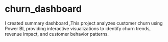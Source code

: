 # churn_dashboard
I created summary dashboard ,This project analyzes customer churn using Power BI, providing interactive visualizations to identify churn trends, revenue impact, and customer behavior patterns.
